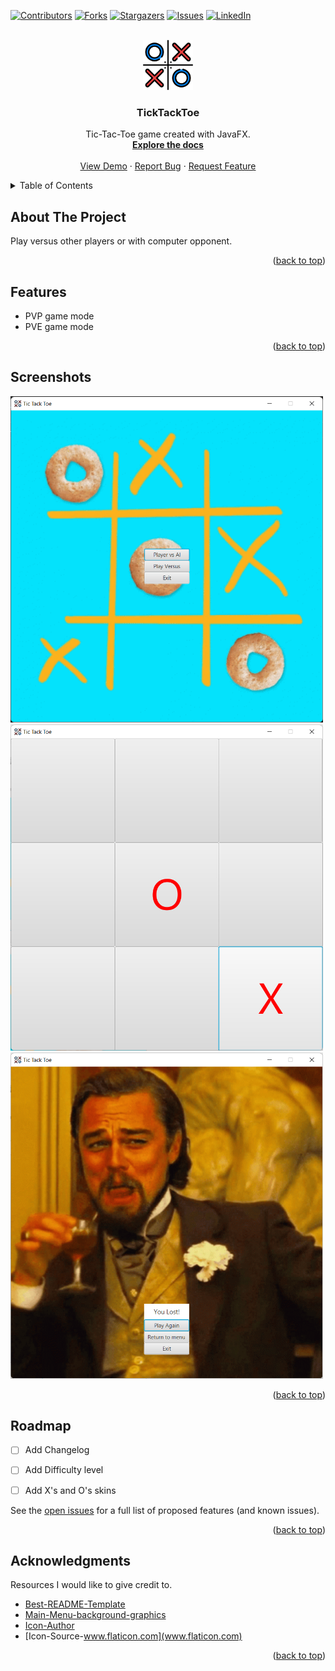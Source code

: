 <a name="readme-top"></a>

[![Contributors][contributors-shield]][contributors-url]
[![Forks][forks-shield]][forks-url]
[![Stargazers][stars-shield]][stars-url]
[![Issues][issues-shield]][issues-url]
[![LinkedIn][linkedin-shield]][linkedin-url]



<!-- PROJECT LOGO -->
<br />
<div align="center">
  <a href="https://github.com/github_username/repo_name">
    <img src="images/icon.png" alt="Logo" width="80" height="80">
  </a>

<h3 align="center">TickTackToe</h3>


  <p align="center">
    Tic-Tac-Toe game created with JavaFX.
    <br />
    <a href="https://github.com/Remigiusz-Gabryel/TickTackToe"><strong>Explore the docs</strong></a>
    <br />
    <br />
    <a href="https://github.com/github_username/repo_name">View Demo</a>
    ·
    <a href="https://github.com/Remigiusz-Gabryel/TickTackToe/issues">Report Bug</a>
    ·
    <a href="https://github.com/Remigiusz-Gabryel/TickTackToe/issues">Request Feature</a>
  </p>
</div>


<!-- TABLE OF CONTENTS -->
<details>
  <summary>Table of Contents</summary>
  <ol>
    <li><a href="#about-the-project">About The Project</a></li>
    <li><a href="#features">Features</a></li>
    <li><a href="#screenshots">Screenshots</a></li>
    <li><a href="#roadmap">Roadmap</a></li>
    <li><a href="#acknowledgments">Acknowledgments</a></li>
  </ol>
</details>


## About The Project
 Play versus other players or with computer opponent.

<p align="right">(<a href="#readme-top">back to top</a>)</p>

## Features

* PVP game mode
* PVE game mode


<p align="right">(<a href="#readme-top">back to top</a>)</p>


## Screenshots

<img src="screenshots/main-menu.png" width="500"><br>
<img src="screenshots/game-screen.png" width="500"><br>
<img src="screenshots/end-game-screen.png" width="500"><br>

<p align="right">(<a href="#readme-top">back to top</a>)</p>

<!-- ROADMAP -->
## Roadmap

- [ ] Add Changelog
- [ ] Add Difficulty level 
- [ ] Add X's and O's skins


See the [open issues](https://github.com/Remigiusz-Gabryel/TickTackToe/issues) for a full list of proposed features (and known issues).

<p align="right">(<a href="#readme-top">back to top</a>)</p>

<!-- ACKNOWLEDGMENTS -->
## Acknowledgments

Resources I would like to give credit to. 

* [Best-README-Template](https://github.com/othneildrew/Best-README-Template)
* [Main-Menu-background-graphics](https://tenor.com/view/cereal-tic-tac-toe-gif-9950777)
* [Icon-Author](https://www.flaticon.com/authors/freepik)
* [Icon-Source-www.flaticon.com](www.flaticon.com)

<p align="right">(<a href="#readme-top">back to top</a>)</p>


<!-- MARKDOWN LINKS & IMAGES -->
<!-- https://www.markdownguide.org/basic-syntax/#reference-style-links -->
[contributors-shield]: https://img.shields.io/github/contributors/Remigiusz-Gabryel/TickTackToe.svg?style=for-the-badge
[contributors-url]: https://github.com/Remigiusz-Gabryel/TickTackToe/graphs/contributors
[forks-shield]: https://img.shields.io/github/forks/Remigiusz-Gabryel/TickTackToe.svg?style=for-the-badge
[forks-url]: https://github.com/Remigiusz-Gabryel/TickTackToe/network/members
[stars-shield]: https://img.shields.io/github/stars/Remigiusz-Gabryel/TickTackToe.svg?style=for-the-badge
[stars-url]: https://github.com/Remigiusz-Gabryel/TickTackToe/stargazers
[issues-shield]: https://img.shields.io/github/issues/Remigiusz-Gabryel/TickTackToe.svg?style=for-the-badge
[issues-url]: https://github.com/Remigiusz-Gabryel/TickTackToe/issues
[linkedin-shield]: https://img.shields.io/badge/-LinkedIn-black.svg?style=for-the-badge&logo=linkedin&colorB=555
[linkedin-url]: https://www.linkedin.com/in/remigiusz-gabryel
